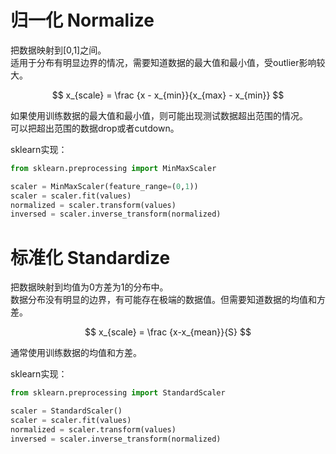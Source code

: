 # 归一化 Normalize

把数据映射到[0,1]之间。  
适用于分布有明显边界的情况，需要知道数据的最大值和最小值，受outlier影响较大。      

$$
x_{scale} = \frac {x - x_{min}}{x_{max} - x_{min}}
$$

如果使用训练数据的最大值和最小值，则可能出现测试数据超出范围的情况。  
可以把超出范围的数据drop或者cutdown。  

sklearn实现：  

```python
from sklearn.preprocessing import MinMaxScaler

scaler = MinMaxScaler(feature_range=(0,1))
scaler = scaler.fit(values)
normalized = scaler.transform(values)
inversed = scaler.inverse_transform(normalized)
```

# 标准化 Standardize

把数据映射到均值为0方差为1的分布中。  
数据分布没有明显的边界，有可能存在极端的数据值。但需要知道数据的均值和方差。  

$$
x_{scale} = \frac {x-x_{mean}}{S}
$$

通常使用训练数据的均值和方差。  

sklearn实现：  

```python
from sklearn.preprocessing import StandardScaler

scaler = StandardScaler()
scaler = scaler.fit(values)
normalized = scaler.transform(values)
inversed = scaler.inverse_transform(normalized)
```